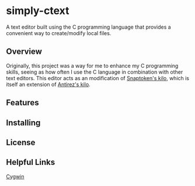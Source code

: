# simply-ctext
A text editor built using the C programming language that provides a convenient way to create/modify local files.

## Overview
Originally, this project was a way for me to enhance my C programming skills, seeing as how often I use the C language in combination with other text editors. 
This editor acts as an modification of [Snaptoken's kilo](https://viewsourcecode.org/snaptoken/kilo/), which is itself an extension of [Antirez's kilo](http://antirez.com/news/108). 

## Features

## Installing

## License

## Helpful Links
[Cygwin](https://www.cygwin.com/)
 